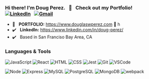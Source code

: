 
### Hi there! I'm Doug Perez. &nbsp; 👋  &nbsp; Check out my Portfolio!  &nbsp;[![LinkedIn](https://img.shields.io/badge/dougperez%20-%230077B5.svg?&style=flat-square&logo=linkedin&logoColor=white&link=https://www.linkedin.com/in/doug-perez/)](https://www.linkedin.com/in/doug-perez/) &nbsp; [![Gmail](https://img.shields.io/badge/dougperez%20-%23D14836.svg?&style=flat-square&logo=gmail&logoColor=white&link=mailto:perezcpt@gmail.com)](mailto:perezcpt@gmail.com)

- :pushpin: &nbsp; **PORTFOLIO:** https://www.douglaswperez.com :pushpin: h
- :heavy_check_mark: &nbsp; **LinkedIn:** https://www.linkedin.com/in/doug-perez/
- :heavy_check_mark: &nbsp; Based in San Franciso Bay Area, CA

### Languages & Tools

![JavaScript](https://img.shields.io/badge/JavaScript%20-%23323330.svg?&style=flat-square&logo=javascript&logoColor=%23F7DF1E)
![React](https://img.shields.io/badge/React%20-%2320232a.svg?&style=flat-square&logo=react&logoColor=%2361DAFB)
![HTML](https://img.shields.io/badge/HTML5%20-%23E34F26.svg?&style=flat-square&logo=html5&logoColor=white)
![CSS](https://img.shields.io/badge/CSS3%20-%231572B6.svg?&style=flat-square&logo=css3&logoColor=white)
![Jest](https://img.shields.io/badge/Jest%20-%23C21325.svg?&style=flat-square&logo=Jest&logoColor=white)
![Git](https://img.shields.io/badge/Git%20-%23F05033.svg?&style=flat-square&logo=git&logoColor=white)
![VSCode](https://img.shields.io/badge/VS%20Code%20-%23007ACC.svg?&style=flat-square&logo=visual-studio-code&logoColor=white)

![Node](https://img.shields.io/badge/Node.js%20-%2343853D.svg?&style=flat-square&logo=node.js&logoColor=white)
![Express](https://img.shields.io/badge/Express%20-%23404d59.svg?&style=flat-square)
![MySQL](https://img.shields.io/badge/MySQL-%2300f.svg?&style=flat-square&logo=mysql&logoColor=white)
![PostgreSQL](https://img.shields.io/badge/PostgreSQL-%23316192.svg?&style=flat-square&logo=postgresql&logoColor=white)
![MongoDB](https://img.shields.io/badge/MongoDB-%234ea94b.svg?&style=flat-square&logo=mongodb&logoColor=white)
![webpack](https://img.shields.io/badge/webpack%20-%238DD6F9.svg?&style=flat-square&logo=webpack&logoColor=black)
